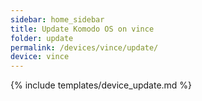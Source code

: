 ```yaml
---
sidebar: home_sidebar
title: Update Komodo OS on vince
folder: update
permalink: /devices/vince/update/
device: vince
---
```

{% include templates/device_update.md %}
